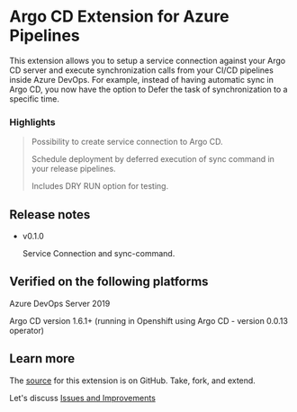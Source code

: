 
# Argo CD Extension for Azure Pipelines

This extension allows you to setup a service connection against your Argo CD server and execute synchronization calls from your CI/CD pipelines inside Azure DevOps. For example, instead of having automatic sync in Argo CD, you now have the option to Defer the task of synchronization to a specific time.

### Highlights ###

> Possibility to create service connection to Argo CD.
>
> Schedule deployment by deferred execution of sync command in your release pipelines.
>
> Includes DRY RUN option for testing.


## Release notes ##

* v0.1.0
    
    Service Connection and sync-command.

## Verified on the following platforms ##

Azure DevOps Server 2019

Argo CD version 1.6.1+ (running in Openshift using Argo CD - version 0.0.13 operator)

## Learn more ##

The <a href="https://github.com/scb-tomasmortensen/vsix-argocd" target="_blank">source</a> for this extension is on GitHub. Take, fork, and extend.

Let's discuss <a href="https://github.com/scb-tomasmortensen/vsix-argocd/issues" target="_blank">Issues and Improvements</a>